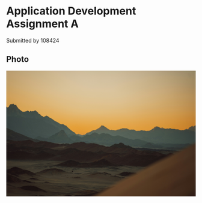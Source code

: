 # Application Development Assignment A
Submitted by 108424

## Photo
![Sunset picture](images/neom-El92hmAt91o-unsplash.jpg "Sunset")